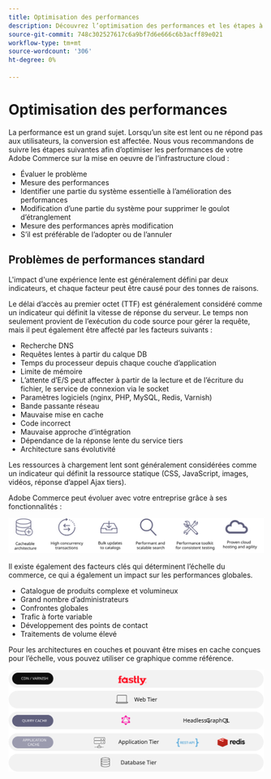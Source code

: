 ```yaml
---
title: Optimisation des performances
description: Découvrez l’optimisation des performances et les étapes à suivre pour passer en revue les performances de votre implémentation Adobe Commerce.
source-git-commit: 748c302527617c6a9bf7d6e666c6b3acff89e021
workflow-type: tm+mt
source-wordcount: '306'
ht-degree: 0%

---
```



# Optimisation des performances

La performance est un grand sujet. Lorsqu’un site est lent ou ne répond pas aux utilisateurs, la conversion est affectée. Nous vous recommandons de suivre les étapes suivantes afin d’optimiser les performances de votre Adobe Commerce sur la mise en oeuvre de l’infrastructure cloud :

- Évaluer le problème
- Mesure des performances
- Identifier une partie du système essentielle à l’amélioration des performances
- Modification d’une partie du système pour supprimer le goulot d’étranglement
- Mesure des performances après modification
- S’il est préférable de l’adopter ou de l’annuler

## Problèmes de performances standard

L&#39;impact d&#39;une expérience lente est généralement défini par deux indicateurs, et chaque facteur peut être causé pour des tonnes de raisons.

Le délai d’accès au premier octet (TTF) est généralement considéré comme un indicateur qui définit la vitesse de réponse du serveur. Le temps non seulement provient de l’exécution du code source pour gérer la requête, mais il peut également être affecté par les facteurs suivants :

- Recherche DNS
- Requêtes lentes à partir du calque DB
- Temps du processeur depuis chaque couche d’application
- Limite de mémoire
- L’attente d’E/S peut affecter à partir de la lecture et de l’écriture du fichier, le service de connexion via le socket
- Paramètres logiciels (nginx, PHP, MySQL, Redis, Varnish)
- Bande passante réseau
- Mauvaise mise en cache
- Code incorrect
- Mauvaise approche d’intégration
- Dépendance de la réponse lente du service tiers
- Architecture sans évolutivité

Les ressources à chargement lent sont généralement considérées comme un indicateur qui définit la ressource statique (CSS, JavaScript, images, vidéos, réponse d’appel Ajax tiers).

Adobe Commerce peut évoluer avec votre entreprise grâce à ses fonctionnalités :

![Diagramme présentant les fonctionnalités évolutives d’Adobe Commerce](../../../assets/playbooks/scalable-capabilities.svg)

Il existe également des facteurs clés qui déterminent l’échelle du commerce, ce qui a également un impact sur les performances globales.

- Catalogue de produits complexe et volumineux
- Grand nombre d’administrateurs
- Confrontes globales
- Trafic à forte variable
- Développement des points de contact
- Traitements de volume élevé

Pour les architectures en couches et pouvant être mises en cache conçues pour l’échelle, vous pouvez utiliser ce graphique comme référence.

![Diagramme montrant comment utiliser l’API GraphQL Adobe Commerce dans une architecture pouvant être mise en cache](../../../assets/playbooks/cacheable-architecture.svg)
